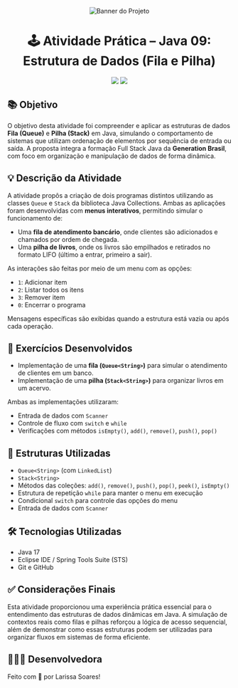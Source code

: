 <p align="center">
  <img src="https://github.com/user-attachments/assets/64d3f6ef-503c-44eb-9f5d-5062fae30c75" alt="Banner do Projeto">
</p>

<h1 align="center">🕹️ Atividade Prática – Java 09: Estrutura de Dados (Fila e Pilha)</h1>

<p align="center">
  <img src="https://img.shields.io/badge/status-concluído-brightgreen?style=for-the-badge" />
  <img src="https://img.shields.io/badge/Java-17-blueviolet?style=for-the-badge&logo=java&logoColor=white" />
</p>

##

## 📚 Objetivo

O objetivo desta atividade foi compreender e aplicar as estruturas de dados **Fila (Queue)** e **Pilha (Stack)** em Java, simulando o comportamento de sistemas que utilizam ordenação de elementos por sequência de entrada ou saída. A proposta integra a formação Full Stack Java da **Generation Brasil**, com foco em organização e manipulação de dados de forma dinâmica.

##

## 💡 Descrição da Atividade

A atividade propôs a criação de dois programas distintos utilizando as classes `Queue` e `Stack` da biblioteca Java Collections. Ambas as aplicações foram desenvolvidas com **menus interativos**, permitindo simular o funcionamento de:

- Uma **fila de atendimento bancário**, onde clientes são adicionados e chamados por ordem de chegada.
- Uma **pilha de livros**, onde os livros são empilhados e retirados no formato LIFO (último a entrar, primeiro a sair).

As interações são feitas por meio de um menu com as opções:
- `1`: Adicionar item
- `2`: Listar todos os itens
- `3`: Remover item
- `0`: Encerrar o programa

Mensagens específicas são exibidas quando a estrutura está vazia ou após cada operação.

##

## 🧪 Exercícios Desenvolvidos

- Implementação de uma **fila (`Queue<String>`)** para simular o atendimento de clientes em um banco.
- Implementação de uma **pilha (`Stack<String>`)** para organizar livros em um acervo.

Ambas as implementações utilizaram:
- Entrada de dados com `Scanner`
- Controle de fluxo com `switch` e `while`
- Verificações com métodos `isEmpty()`, `add()`, `remove()`, `push()`, `pop()`

##

## 🧱 Estruturas Utilizadas

- `Queue<String>` (com `LinkedList`)
- `Stack<String>`
- Métodos das coleções: `add()`, `remove()`, `push()`, `pop()`, `peek()`, `isEmpty()`
- Estrutura de repetição `while` para manter o menu em execução
- Condicional `switch` para controle das opções do menu
- Entrada de dados com `Scanner`

##

## 🛠️ Tecnologias Utilizadas

- Java 17  
- Eclipse IDE / Spring Tools Suite (STS)  
- Git e GitHub

##

## ✅ Considerações Finais

Esta atividade proporcionou uma experiência prática essencial para o entendimento das estruturas de dados dinâmicas em Java. A simulação de contextos reais como filas e pilhas reforçou a lógica de acesso sequencial, além de demonstrar como essas estruturas podem ser utilizadas para organizar fluxos em sistemas de forma eficiente.

##

## 👩🏻‍💻 Desenvolvedora

Feito com 💜 por Larissa Soares!

